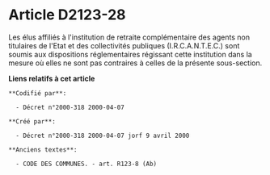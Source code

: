 # Article D2123-28

Les élus affiliés à l'institution de retraite complémentaire des agents non titulaires de l'Etat et des collectivités
publiques (I.R.C.A.N.T.E.C.) sont soumis aux dispositions réglementaires régissant cette institution dans la mesure où elles
ne sont pas contraires à celles de la présente sous-section.

**Liens relatifs à cet article**

	**Codifié par**:

	  - Décret n°2000-318 2000-04-07

	**Créé par**:

	  - Décret n°2000-318 2000-04-07 jorf 9 avril 2000

	**Anciens textes**:

	  - CODE DES COMMUNES. - art. R123-8 (Ab)
